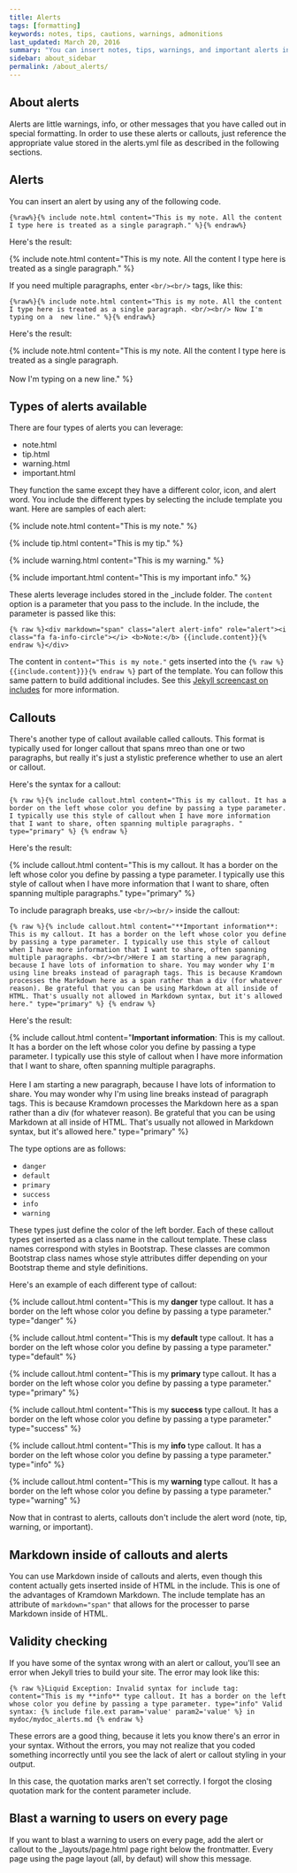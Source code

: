 ```yaml
---
title: Alerts
tags: [formatting]
keywords: notes, tips, cautions, warnings, admonitions
last_updated: March 20, 2016
summary: "You can insert notes, tips, warnings, and important alerts in your content. These notes make use of Bootstrap styling and are available through data references such as site.data.alerts.note."
sidebar: about_sidebar
permalink: /about_alerts/
---
```


## About alerts
Alerts are little warnings, info, or other messages that you have called out in special formatting. In order to use these alerts or callouts, just reference the appropriate value stored in the alerts.yml file as described in the following sections.

## Alerts

You can insert an alert by using any of the following code.

```
{%raw%}{% include note.html content="This is my note. All the content I type here is treated as a single paragraph." %}{% endraw%}
```

Here's the result: 

{% include note.html content="This is my note. All the content I type here is treated as a single paragraph." %}

If you need multiple paragraphs, enter `<br/><br/>` tags, like this:

```
{%raw%}{% include note.html content="This is my note. All the content I type here is treated as a single paragraph. <br/><br/> Now I'm typing on a  new line." %}{% endraw%}
```

Here's the result: 

{% include note.html content="This is my note. All the content I type here is treated as a single paragraph. <br/><br/> Now I'm typing on a  new line." %}

## Types of alerts available

There are four types of alerts you can leverage: 

* note.html
* tip.html
* warning.html
* important.html

They function the same except they have a different color, icon, and alert word. You include the different types by selecting the include template you want. Here are samples of each alert:

{% include note.html content="This is my note." %}

{% include tip.html content="This is my tip." %}

{% include warning.html content="This is my warning." %}

{% include important.html content="This is my important info." %}


These alerts leverage includes stored in the \_include folder. The `content` option is a parameter that you pass to the include. In the include, the parameter is passed like this:


```
{% raw %}<div markdown="span" class="alert alert-info" role="alert"><i class="fa fa-info-circle"></i> <b>Note:</b> {{include.content}}{% endraw %}</div>
```

The content in `content="This is my note."` gets inserted into the `{% raw %}{{include.content}}}{% endraw %}` part of the template. You can follow this same pattern to build additional includes. See this [Jekyll screencast on includes](http://jekyll.tips/jekyll-casts/includes/) for more information.

## Callouts

There's another type of callout available called callouts. This format is typically used for longer callout that spans mreo than one or two paragraphs, but really it's just a stylistic preference whether to use an alert or callout.

Here's the syntax for a callout: 

```
{% raw %}{% include callout.html content="This is my callout. It has a border on the left whose color you define by passing a type parameter. I typically use this style of callout when I have more information that I want to share, often spanning multiple paragraphs. " type="primary" %} {% endraw %}
```

Here's the result:

{% include callout.html content="This is my callout. It has a border on the left whose color you define by passing a type parameter. I typically use this style of callout when I have more information that I want to share, often spanning multiple paragraphs." type="primary" %}

To include paragraph breaks, use `<br/><br/>` inside the callout: 

```
{% raw %}{% include callout.html content="**Important information**: This is my callout. It has a border on the left whose color you define by passing a type parameter. I typically use this style of callout when I have more information that I want to share, often spanning multiple paragraphs. <br/><br/>Here I am starting a new paragraph, because I have lots of information to share. You may wonder why I'm using line breaks instead of paragraph tags. This is because Kramdown processes the Markdown here as a span rather than a div (for whatever reason). Be grateful that you can be using Markdown at all inside of HTML. That's usually not allowed in Markdown syntax, but it's allowed here." type="primary" %} {% endraw %}
```

Here's the result: 

{% include callout.html content="**Important information**: This is my callout. It has a border on the left whose color you define by passing a type parameter. I typically use this style of callout when I have more information that I want to share, often spanning multiple paragraphs. <br/><br/>Here I am starting a new paragraph, because I have lots of information to share. You may wonder why I'm using line breaks instead of paragraph tags. This is because Kramdown processes the Markdown here as a span rather than a div (for whatever reason). Be grateful that you can be using Markdown at all inside of HTML. That's usually not allowed in Markdown syntax, but it's allowed here." type="primary" %}

The type options are as follows:

* `danger`
* `default`
* `primary`
* `success`
* `info`
* `warning`

These types just define the color of the left border. Each of these callout types get inserted as a class name in the callout template. These class names correspond with styles in Bootstrap. These classes are common Bootstrap class names whose style attributes differ depending on your Bootstrap theme and style definitions.

Here's an example of each different type of callout:

{% include callout.html content="This is my **danger** type callout. It has a border on the left whose color you define by passing a type parameter." type="danger" %} 

{% include callout.html content="This is my **default** type callout. It has a border on the left whose color you define by passing a type parameter." type="default" %} 

{% include callout.html content="This is my **primary** type callout. It has a border on the left whose color you define by passing a type parameter." type="primary" %} 

{% include callout.html content="This is my **success** type callout. It has a border on the left whose color you define by passing a type parameter." type="success" %} 

{% include callout.html content="This is my **info** type callout. It has a border on the left whose color you define by passing a type parameter." type="info" %} 

{% include callout.html content="This is my **warning** type callout. It has a border on the left whose color you define by passing a type parameter." type="warning" %} 

Now that in contrast to alerts, callouts don't include the alert word (note, tip, warning, or important).

## Markdown inside of callouts and alerts

You can use Markdown inside of callouts and alerts, even though this content actually gets inserted inside of HTML in the include. This is one of the advantages of Kramdown Markdown. The include template has an attribute of `markdown="span"` that allows for the processer to parse Markdown inside of HTML.

## Validity checking

If you have some of the syntax wrong with an alert or callout, you'll see an error when Jekyll tries to build your site. The error may look like this:

```
{% raw %}Liquid Exception: Invalid syntax for include tag: content="This is my **info** type callout. It has a border on the left whose color you define by passing a type parameter. type="info" Valid syntax: {% include file.ext param='value' param2='value' %} in mydoc/mydoc_alerts.md {% endraw %}
```
 
These errors are a good thing, because it lets you know there's an error in your syntax. Without the errors, you may not realize that you coded something incorrectly until you see the lack of alert or callout styling in your output.

In this case, the quotation marks aren't set correctly. I forgot the closing quotation mark for the content parameter include.

## Blast a warning to users on every page

If you want to blast a warning to users on every page, add the alert or callout to the \_layouts/page.html page right below the frontmatter. Every page using the page layout (all, by defaut) will show this message.

